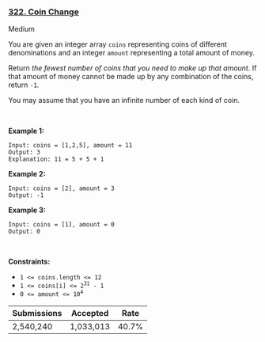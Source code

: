### [322. Coin Change](https://leetcode.com/problems/coin-change/)

Medium

You are given an integer array `` coins `` representing coins of different denominations and an integer `` amount `` representing a total amount of money.

Return _the fewest number of coins that you need to make up that amount_. If that amount of money cannot be made up by any combination of the coins, return `` -1 ``.

You may assume that you have an infinite number of each kind of coin.

 

__Example 1:__

```
Input: coins = [1,2,5], amount = 11
Output: 3
Explanation: 11 = 5 + 5 + 1
```

__Example 2:__

```
Input: coins = [2], amount = 3
Output: -1
```

__Example 3:__

```
Input: coins = [1], amount = 0
Output: 0
```

 

__Constraints:__

*   `` 1 <= coins.length <= 12 ``
*   <code>1 <= coins[i] <= 2<sup>31</sup> - 1</code>
*   <code>0 <= amount <= 10<sup>4</sup></code>

| Submissions    | Accepted     | Rate   |
| -------------- | ------------ | ------ |
| 2,540,240 | 1,033,013 | 40.7% |